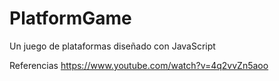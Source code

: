 # PlatformGame
Un juego de plataformas diseñado con JavaScript


Referencias
https://www.youtube.com/watch?v=4q2vvZn5aoo

